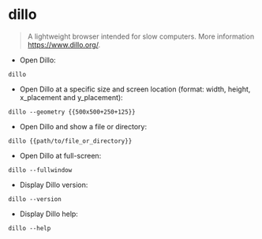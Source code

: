 # dillo

> A lightweight browser intended for slow computers.
> More information <https://www.dillo.org/>.

- Open Dillo:

`dillo`

- Open Dillo at a specific size and screen location (format: width, height, x_placement and y_placement):

`dillo --geometry {{500x500+250+125}}`

- Open Dillo and show a file or directory:

`dillo {{path/to/file_or_directory}}`

- Open Dillo at full-screen:

`dillo --fullwindow`

- Display Dillo version:

`dillo --version`

- Display Dillo help:

`dillo --help`
